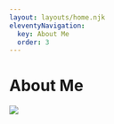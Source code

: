 ```yaml
---
layout: layouts/home.njk
eleventyNavigation:
  key: About Me
  order: 3
---
```

# About Me
![](/img/bio.png)